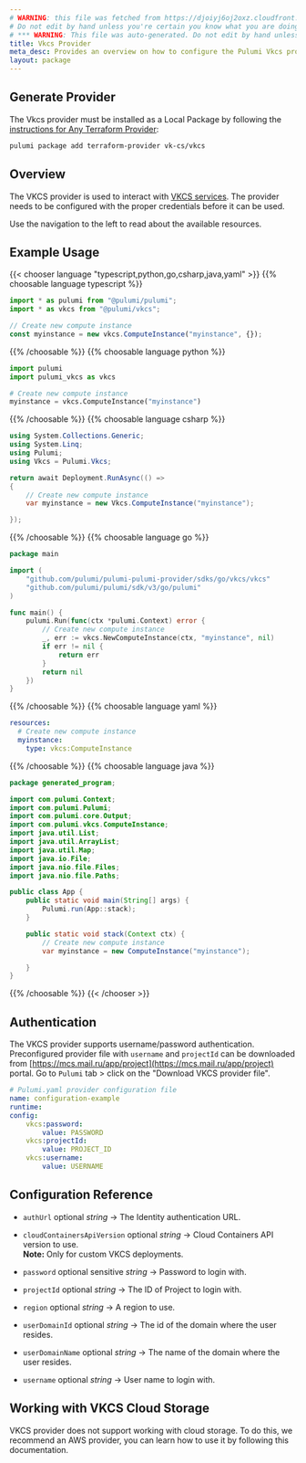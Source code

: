 ```yaml
---
# WARNING: this file was fetched from https://djoiyj6oj2oxz.cloudfront.net/docs/registry.opentofu.org/vk-cs/vkcs/0.11.1/index.md
# Do not edit by hand unless you're certain you know what you are doing!
# *** WARNING: This file was auto-generated. Do not edit by hand unless you're certain you know what you are doing! ***
title: Vkcs Provider
meta_desc: Provides an overview on how to configure the Pulumi Vkcs provider.
layout: package
---
```


## Generate Provider

The Vkcs provider must be installed as a Local Package by following the [instructions for Any Terraform Provider](https://www.pulumi.com/registry/packages/terraform-provider/):

```bash
pulumi package add terraform-provider vk-cs/vkcs
```
## Overview

The VKCS provider is used to interact with [VKCS services](https://mcs.mail.ru/). The provider needs to be configured with the proper credentials before it can be used.

Use the navigation to the left to read about the available resources.
## Example Usage



{{< chooser language "typescript,python,go,csharp,java,yaml" >}}
{{% choosable language typescript %}}
```typescript
import * as pulumi from "@pulumi/pulumi";
import * as vkcs from "@pulumi/vkcs";

// Create new compute instance
const myinstance = new vkcs.ComputeInstance("myinstance", {});
```
{{% /choosable %}}
{{% choosable language python %}}
```python
import pulumi
import pulumi_vkcs as vkcs

# Create new compute instance
myinstance = vkcs.ComputeInstance("myinstance")
```
{{% /choosable %}}
{{% choosable language csharp %}}
```csharp
using System.Collections.Generic;
using System.Linq;
using Pulumi;
using Vkcs = Pulumi.Vkcs;

return await Deployment.RunAsync(() =>
{
    // Create new compute instance
    var myinstance = new Vkcs.ComputeInstance("myinstance");

});

```
{{% /choosable %}}
{{% choosable language go %}}
```go
package main

import (
	"github.com/pulumi/pulumi-pulumi-provider/sdks/go/vkcs/vkcs"
	"github.com/pulumi/pulumi/sdk/v3/go/pulumi"
)

func main() {
	pulumi.Run(func(ctx *pulumi.Context) error {
		// Create new compute instance
		_, err := vkcs.NewComputeInstance(ctx, "myinstance", nil)
		if err != nil {
			return err
		}
		return nil
	})
}
```
{{% /choosable %}}
{{% choosable language yaml %}}
```yaml
resources:
  # Create new compute instance
  myinstance:
    type: vkcs:ComputeInstance
```
{{% /choosable %}}
{{% choosable language java %}}
```java
package generated_program;

import com.pulumi.Context;
import com.pulumi.Pulumi;
import com.pulumi.core.Output;
import com.pulumi.vkcs.ComputeInstance;
import java.util.List;
import java.util.ArrayList;
import java.util.Map;
import java.io.File;
import java.nio.file.Files;
import java.nio.file.Paths;

public class App {
    public static void main(String[] args) {
        Pulumi.run(App::stack);
    }

    public static void stack(Context ctx) {
        // Create new compute instance
        var myinstance = new ComputeInstance("myinstance");

    }
}
```
{{% /choosable %}}
{{< /chooser >}}
## Authentication

The VKCS provider supports username/password authentication. Preconfigured provider file with `username` and `projectId` can be downloaded from [https://mcs.mail.ru/app/project](https://mcs.mail.ru/app/project) portal. Go to `Pulumi` tab > click on the "Download VKCS provider file".

```yaml
# Pulumi.yaml provider configuration file
name: configuration-example
runtime:
config:
    vkcs:password:
        value: PASSWORD
    vkcs:projectId:
        value: PROJECT_ID
    vkcs:username:
        value: USERNAME

```
## Configuration Reference
- `authUrl` optional *string* &rarr;  The Identity authentication URL.

- `cloudContainersApiVersion` optional *string* &rarr;  Cloud Containers API version to use. <br>**Note:** Only for custom VKCS deployments.

- `password` optional sensitive *string* &rarr;  Password to login with.

- `projectId` optional *string* &rarr;  The ID of Project to login with.

- `region` optional *string* &rarr;  A region to use.

- `userDomainId` optional *string* &rarr;  The id of the domain where the user resides.

- `userDomainName` optional *string* &rarr;  The name of the domain where the user resides.

- `username` optional *string* &rarr;  User name to login with.
## Working with VKCS Cloud Storage

VKCS provider does not support working with cloud storage.
To do this, we recommend an AWS provider, you can learn how to use it by following this documentation.
